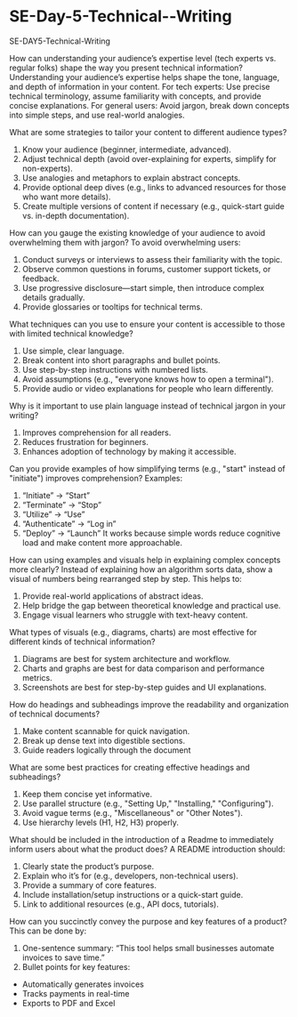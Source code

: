 # SE-Day-5-Technical--Writing
SE-DAY5-Technical-Writing

How can understanding your audience’s expertise level (tech experts vs. regular folks) shape the way you present technical information?
Understanding your audience’s expertise helps shape the tone, language, and depth of information in your content.
For tech experts: Use precise technical terminology, assume familiarity with concepts, and provide concise explanations.
For general users: Avoid jargon, break down concepts into simple steps, and use real-world analogies.

What are some strategies to tailor your content to different audience types?
1. Know your audience (beginner, intermediate, advanced).
2. Adjust technical depth (avoid over-explaining for experts, simplify for non-experts).
3. Use analogies and metaphors to explain abstract concepts.
4. Provide optional deep dives (e.g., links to advanced resources for those who want more details).
5. Create multiple versions of content if necessary (e.g., quick-start guide vs. in-depth documentation).

How can you gauge the existing knowledge of your audience to avoid overwhelming them with jargon?
To avoid overwhelming users:
1. Conduct surveys or interviews to assess their familiarity with the topic.
2. Observe common questions in forums, customer support tickets, or feedback.
3. Use progressive disclosure—start simple, then introduce complex details gradually.
4. Provide glossaries or tooltips for technical terms.

What techniques can you use to ensure your content is accessible to those with limited technical knowledge?
1. Use simple, clear language.
2. Break content into short paragraphs and bullet points.
3. Use step-by-step instructions with numbered lists.
4. Avoid assumptions (e.g., "everyone knows how to open a terminal").
5. Provide audio or video explanations for people who learn differently.

Why is it important to use plain language instead of technical jargon in your writing?
1. Improves comprehension for all readers.
2. Reduces frustration for beginners.
3. Enhances adoption of technology by making it accessible.

Can you provide examples of how simplifying terms (e.g., "start" instead of "initiate") improves comprehension?
Examples:
1. “Initiate” → “Start”
2. “Terminate” → “Stop”
3. “Utilize” → “Use”
4. “Authenticate” → “Log in”
5. “Deploy” → “Launch”
It works because simple words reduce cognitive load and make content more approachable.

How can using examples and visuals help in explaining complex concepts more clearly?
Instead of explaining how an algorithm sorts data, show a visual of numbers being rearranged step by step.
This helps to: 
1. Provide real-world applications of abstract ideas.
2. Help bridge the gap between theoretical knowledge and practical use.
3. Engage visual learners who struggle with text-heavy content.

What types of visuals (e.g., diagrams, charts) are most effective for different kinds of technical information?
1. Diagrams are best for system architecture and workflow.
2. Charts and graphs are best for data comparison and performance metrics.
3. Screenshots are best for step-by-step guides and UI explanations.
   
How do headings and subheadings improve the readability and organization of technical documents?
1. Make content scannable for quick navigation.
2. Break up dense text into digestible sections.
3. Guide readers logically through the document

What are some best practices for creating effective headings and subheadings?
1. Keep them concise yet informative.
2. Use parallel structure (e.g., "Setting Up," "Installing," "Configuring").
3. Avoid vague terms (e.g., "Miscellaneous" or "Other Notes").
4. Use hierarchy levels (H1, H2, H3) properly.

What should be included in the introduction of a Readme to immediately inform users about what the product does?
A README introduction should:
1. Clearly state the product’s purpose.
2. Explain who it’s for (e.g., developers, non-technical users).
3. Provide a summary of core features.
4. Include installation/setup instructions or a quick-start guide.
5. Link to additional resources (e.g., API docs, tutorials).

How can you succinctly convey the purpose and key features of a product?
This can be done by:
1. One-sentence summary: “This tool helps small businesses automate invoices to save time.”
2. Bullet points for key features:
- Automatically generates invoices
- Tracks payments in real-time
- Exports to PDF and Excel
